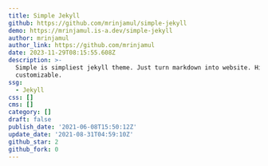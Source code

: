 ```yaml
---
title: Simple Jekyll
github: https://github.com/mrinjamul/simple-jekyll
demo: https://mrinjamul.is-a.dev/simple-jekyll
author: mrinjamul
author_link: https://github.com/mrinjamul
date: 2023-11-29T08:15:55.608Z
description: >-
  Simple is simpliest jekyll theme. Just turn markdown into website. Highly
  customizable.
ssg:
  - Jekyll
css: []
cms: []
category: []
draft: false
publish_date: '2021-06-08T15:50:12Z'
update_date: '2021-08-31T04:59:10Z'
github_star: 2
github_fork: 0
---
```

